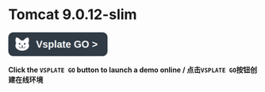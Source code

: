 # Tomcat 9.0.12-slim

<a href="https://www.vsplate.com/?docker-compose=https://github.com/vsplate/dcenvs/tomcat/9.0.12-slim"><img alt="VSPLATE GO" src="https://raw.githubusercontent.com/vsplate/images/master/vsgo_btn.png" width="200px"></a>

**Click the `VSPLATE GO` button to launch a demo online / 点击`VSPLATE GO`按钮创建在线环境**